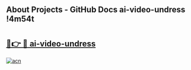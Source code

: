## About Projects - GitHub Docs ai-video-undress !4m54t

# <h2><a href="https://andorid.site?title=ai-video-undress&ref=19M">🔗👉 🔴 ai-video-undress</a></h2>

[![acn](https://github.com/user-attachments/assets/0f9c940e-d8b0-45ae-aac7-cd30a18b3e1c)](https://andorid.site?title=ai-video-undress&ref=19M)
